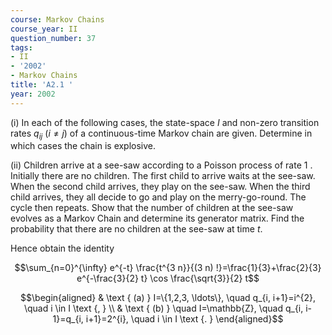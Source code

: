 ```yaml
---
course: Markov Chains
course_year: II
question_number: 37
tags:
- II
- '2002'
- Markov Chains
title: 'A2.1 '
year: 2002
---
```



(i) In each of the following cases, the state-space $I$ and non-zero transition rates $q_{i j}$ $(i \neq j)$ of a continuous-time Markov chain are given. Determine in which cases the chain is explosive.

(ii) Children arrive at a see-saw according to a Poisson process of rate 1 . Initially there are no children. The first child to arrive waits at the see-saw. When the second child arrives, they play on the see-saw. When the third child arrives, they all decide to go and play on the merry-go-round. The cycle then repeats. Show that the number of children at the see-saw evolves as a Markov Chain and determine its generator matrix. Find the probability that there are no children at the see-saw at time $t$.

Hence obtain the identity

$$\sum_{n=0}^{\infty} e^{-t} \frac{t^{3 n}}{(3 n) !}=\frac{1}{3}+\frac{2}{3} e^{-\frac{3}{2} t} \cos \frac{\sqrt{3}}{2} t$$

$$\begin{aligned}
& \text { (a) } I=\{1,2,3, \ldots\}, \quad q_{i, i+1}=i^{2}, \quad i \in I \text {, } \\
& \text { (b) } \quad I=\mathbb{Z}, \quad q_{i, i-1}=q_{i, i+1}=2^{i}, \quad i \in I \text {. } 
\end{aligned}$$